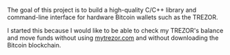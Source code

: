 The goal of this project is to build a high-quality C/C++ library 
and command-line interface for hardware Bitcoin wallets such as the TREZOR.

I started this because I would like to be able to check my TREZOR's 
balance and move funds without using 
[mytrezor.com](https://mytrezor.com) and without downloading the
Bitcoin blockchain.
